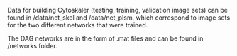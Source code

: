  Data for building Cytoskaler (testing, training, validation image sets) can be found in /data/net_skel and /data/net_plsm, which correspond to image sets for the two different networks that were trained.
 
 The DAG networks are in the form of .mat files and can be found in /networks folder.



